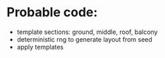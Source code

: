 # Probable code:
- template sections: ground, middle, roof, balcony
- deterministic rng to generate layout from seed
- apply templates